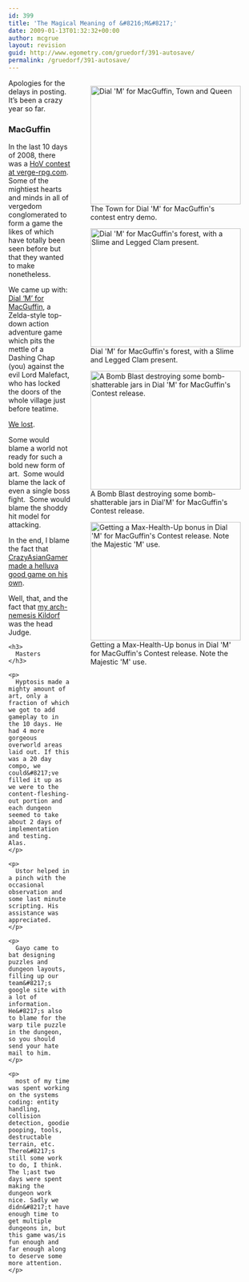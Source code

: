 ```yaml
---
id: 399
title: 'The Magical Meaning of &#8216;M&#8217;'
date: 2009-01-13T01:32:32+00:00
author: mcgrue
layout: revision
guid: http://www.egometry.com/gruedorf/391-autosave/
permalink: /gruedorf/391-autosave/
---
```

<div>
  <div style="float: right;">
    <figure id="attachment_392" style="width: 300px" class="wp-caption alignright"><a href="http://www.egometry.com/i/2009/01/2009-01-13_0.png"><img class="size-medium wp-image-392" title="The Town for Dial 'M' for MacGuffin's contest entry demo." src="http://www.egometry.com/i/2009/01/2009-01-13_0-300x237.png" alt="Dial 'M' for MacGuffin, Town and Queen" width="300" height="237" /></a><figcaption class="wp-caption-text">The Town for Dial 'M' for MacGuffin's contest entry demo.</figcaption></figure> <figure id="attachment_393" style="width: 300px" class="wp-caption alignnone"><a href="http://www.egometry.com/i/2009/01/2009-01-13_1.png"><img class="size-medium wp-image-393" title="Dial 'M' for MacGuffin's forest, with a Slime and Legged Clam present." src="http://www.egometry.com/i/2009/01/2009-01-13_1-300x237.png" alt="Dial 'M' for MacGuffin's forest, with a Slime and Legged Clam present." width="300" height="237" /></a><figcaption class="wp-caption-text">Dial 'M' for MacGuffin's forest, with a Slime and Legged Clam present. </figcaption></figure> <figure id="attachment_394" style="width: 300px" class="wp-caption alignnone"><a href="http://www.egometry.com/i/2009/01/2009-01-13_2.png"><img class="size-medium wp-image-394" title="A Bomb Blast destroying some bomb-shatterable jars in Dial 'M' for MacGuffin's Contest release." src="http://www.egometry.com/i/2009/01/2009-01-13_2-300x237.png" alt="A Bomb Blast destroying some bomb-shatterable jars in Dial 'M' for MacGuffin's Contest release." width="300" height="237" /></a><figcaption class="wp-caption-text">A Bomb Blast destroying some bomb-shatterable jars in Dial'M' for MacGuffin's Contest release.</figcaption></figure> <figure id="attachment_395" style="width: 300px" class="wp-caption alignnone"><a href="http://www.egometry.com/i/2009/01/2009-01-13_3.png"><img class="size-medium wp-image-395" title="Getting a Max-Health-Up bonus in Dial 'M' for MacGuffin's Contest release.  Note the Majestic 'M' use." src="http://www.egometry.com/i/2009/01/2009-01-13_3-300x237.png" alt="Getting a Max-Health-Up bonus in Dial 'M' for MacGuffin's Contest release.  Note the Majestic 'M' use." width="300" height="237" /></a><figcaption class="wp-caption-text">Getting a Max-Health-Up bonus in Dial 'M' for MacGuffin's Contest release. Note the Majestic 'M' use.</figcaption></figure>
  </div>
  
  <p>
    Apologies for the delays in posting.  It&#8217;s been a crazy year so far.
  </p>
  
  <h3>
    MacGuffin
  </h3>
  
  <p>
    In the last 10 days of 2008, there was a <a href="http://www.verge-rpg.com/boards/display_thread.php?id=132605">HoV contest at verge-rpg.com</a>.  Some of the mightiest hearts and minds in all of vergedom conglomerated to form a game the likes of which have totally been seen before but that they wanted to make nonetheless.
  </p>
  
  <p>
    We came up with: <a href="../files/gruedorf_challenge/060/Dial%20%27M%27%20for%20MacGuffin.zip">Dial &#8216;M&#8217; for MacGuffin</a>, a Zelda-style top-down action adventure game which pits the mettle of a Dashing Chap (you) against the evil Lord Malefact, who has locked the doors of the whole village just before teatime.
  </p>
  
  <p>
    <a href="http://www.verge-rpg.com/boards/display_thread.php?id=132670">We lost</a>.
  </p>
  
  <p>
    Some would blame a world not ready for such a bold new form of art.  Some would blame the lack of even a single boss fight.  Some would blame the shoddy hit model for attacking.
  </p>
  
  <p>
    In the end, I blame the fact that <a href="http://ziniz.music.googlepages.com/mademoiselle.zip">CrazyAsianGamer made a helluva good game on his own</a>.
  </p>
  
  <p>
    Well, that, and the fact that <a href="http://www.gearleaf.com/">my arch-nemesis Kildorf</a> was the head Judge.</div> 
    
    <h3>
      Masters
    </h3>
    
    <p>
      Hyptosis made a mighty amount of art, only a fraction of which we got to add gameplay to in the 10 days. He had 4 more gorgeous overworld areas laid out. If this was a 20 day compo, we could&#8217;ve filled it up as we were to the content-fleshing-out portion and each dungeon seemed to take about 2 days of implementation and testing. Alas.
    </p>
    
    <p>
      Ustor helped in a pinch with the occasional observation and some last minute scripting. His assistance was appreciated.
    </p>
    
    <p>
      Gayo came to bat designing puzzles and dungeon layouts, filling up our team&#8217;s google site with a lot of information. He&#8217;s also to blame for the warp tile puzzle in the dungeon, so you should send your hate mail to him.
    </p>
    
    <p>
      most of my time was spent working on the systems coding: entity handling, collision detection, goodie pooping, tools, destructable terrain, etc. There&#8217;s still some work to do, I think. The l;ast two days were spent making the dungeon work nice. Sadly we didn&#8217;t have enough time to get multiple dungeons in, but this game was/is fun enough and far enough along to deserve some more attention.
    </p>